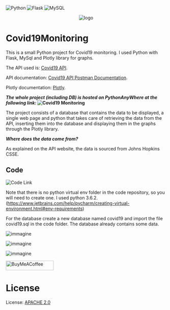 ![Python](https://img.shields.io/badge/python-%2314354C.svg?style=for-the-badge&logo=python&logoColor=white)
![Flask](https://img.shields.io/badge/flask-%23000.svg?style=for-the-badge&logo=flask&logoColor=white)
![MySQL](https://img.shields.io/badge/mysql-%2300f.svg?style=for-the-badge&logo=mysql&logoColor=white)


<p align="center">
  <img alt="logo" src="https://user-images.githubusercontent.com/63566699/129224789-6198792d-3f76-4582-b09a-9cfab37732b1.png">
</p>



# Covid19Monitoring

This is a small Python project for Covid19 monitoring. I used Python with Flask, MySql and Plotly library for graphs.

The API used is: [Covid19 API](https://covid19api.com/).

API documentation: [Covid19 API Postman Documentation](https://documenter.getpostman.com/view/10808728/SzS8rjbc).

Plotly documentation: [Plotly](https://plotly.com/python/).

**_The whole project (including DB) is hosted on PythonAnyWhere at the following link:_ ![Covid19 Monitoring](http://alby98.pythonanywhere.com/)**

The project consists of a database that contains the data to be displayed, a single web page and python that takes care of retrieving the data from the API, inserting them into the database and displaying them in the graphs through the Plotly library.

**_Where does the data come from?_**

As explained on the API website, the data is sourced from Johns Hopkins CSSE.

## Code
![Code Link](https://github.com/albino98/Covid19Monitoring/tree/main/covid19Monitoring)

Note that there is no python virtual env folder in the code repository, so you will need to create one. I used python 3.6.2. (https://www.jetbrains.com/help/pycharm/creating-virtual-environment.html#env-requirements)

For the database create a new database named covid19 and import the file covid19.sql in the code folder. The database already contains some data.





![immagine](https://user-images.githubusercontent.com/63566699/170736279-0cb7ff87-0f5f-45bf-a2c3-96c7a922219d.png)

![immagine](https://user-images.githubusercontent.com/63566699/170736505-7a831402-fd79-455d-8410-531cf98ed397.png)

![immagine](https://user-images.githubusercontent.com/63566699/170736580-6542986a-d40f-4652-bc88-e786e9d04012.png)



<a href="https://www.buymeacoffee.com/albyc">
         <img alt="BuyMeACoffee" src="https://www.buymeacoffee.com/assets/img/custom_images/orange_img.png"
         style="height: 30px !important; width: 150px !important">
      </a>

# License


License: [APACHE 2.0](https://github.com/albino98/Covid19Monitoring/blob/769b9cff4c4f8d0114e73bbbd9a253069326bf6b/LICENSE)


